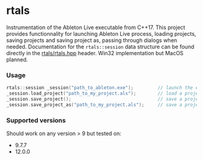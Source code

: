 # rtals

Instrumentation of the Ableton Live executable from C++17. This project provides functionnality for launching Ableton Live process, loading projects, saving projects and saving project as, passing through dialogs when needed. Documentation for the `rtals::session` data structure can be found directly in the [rtals/rtals.hpp](include/rtals/rtals.hpp) header. Win32 implementation but MacOS planned.

### Usage

```cpp
rtals::session _session("path_to_ableton.exe");         // launch the executable
_session.load_project("path_to_my_project.als");        // load a project and pass through dialogs
_session.save_project();                                // save a project
_session.save_project_as("path_to_my_project.als");     // save a project and pass through dialogs
```

### Supported versions
Should work on any version > 9 but tested on:
- 9.7.7
- 12.0.0
